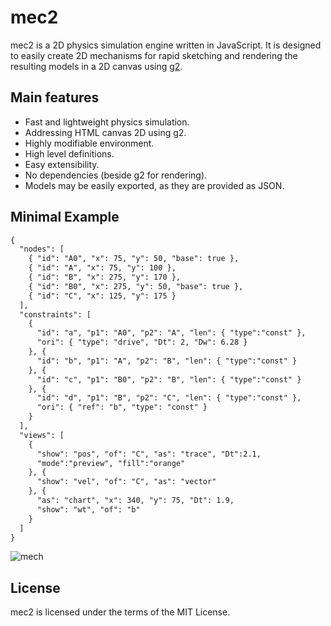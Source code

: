 
# mec2

mec2 is a 2D physics simulation engine written in JavaScript.
It is designed to easily create 2D mechanisms for rapid sketching and rendering
the resulting models in a 2D canvas using [g2](github.com/goessner/g2).

## Main features

- Fast and lightweight physics simulation.
- Addressing HTML canvas 2D using g2.
- Highly modifiable environment.
- High level definitions.
- Easy extensibility.
- No dependencies (beside g2 for rendering).
- Models may be easily exported, as they are provided as JSON.

## Minimal Example

```html
{
  "nodes": [
    { "id": "A0", "x": 75, "y": 50, "base": true },
    { "id": "A", "x": 75, "y": 100 },
    { "id": "B", "x": 275, "y": 170 },
    { "id": "B0", "x": 275, "y": 50, "base": true },
    { "id": "C", "x": 125, "y": 175 }
  ],
  "constraints": [
    {
      "id": "a", "p1": "A0", "p2": "A", "len": { "type":"const" },
      "ori": { "type": "drive", "Dt": 2, "Dw": 6.28 }
    }, {
      "id": "b", "p1": "A", "p2": "B", "len": { "type":"const" }
    }, {
      "id": "c", "p1": "B0", "p2": "B", "len": { "type":"const" }
    }, {
      "id": "d", "p1": "B", "p2": "C", "len": { "type":"const" },
      "ori": { "ref": "b", "type": "const" }
    }
  ],
  "views": [
    {
      "show": "pos", "of": "C", "as": "trace", "Dt":2.1,
      "mode":"preview", "fill":"orange"
    }, {
      "show": "vel", "of": "C", "as": "vector"
    }, {
      "as": "chart", "x": 340, "y": 75, "Dt": 1.9,
      "show": "wt", "of": "b"
    }
  ]
}
```
![mech](img/view_1.gif)

## License

mec2 is licensed under the terms of the MIT License.

